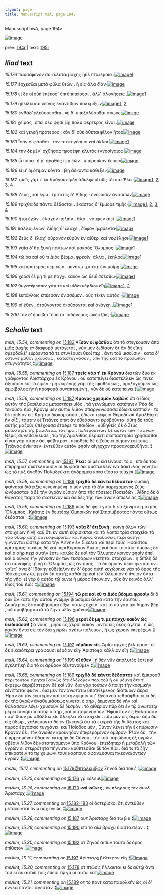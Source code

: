 ```yaml
---
layout: page
title: Manuscript msA, page 194v
---
```


Manuscript msA, page 194v

[![image](http://www.homermultitext.org/iipsrv?OBJ=IIP,1.0&FIF=/project/homer/pyramidal/deepzoom/hmt/vaimg/2017a/VA194VN_0696.tif&WID=100&CVT=JPEG)](http://www.homermultitext.org/ict2/?urn=urn:cite2:hmt:vaimg.2017a:VA194VN_0696)

prev:  [194r](../194r/) | next:  [195r](../195r/)

## *Iliad* text

*15.176* <a id="15.176"/> παυσάμενόν σε κέλεται μάχης ἠδὲ πτολέμοιο .[![image](http://www.homermultitext.org/iipsrv?OBJ=IIP,1.0&FIF=/project/homer/pyramidal/deepzoom/hmt/vaimg/2017a/VA194VN_0696.tif&RGN=0.474,0.2307,0.42,0.0346&WID=1000&CVT=JPEG)](http://www.homermultitext.org/ict2/?urn=urn:cite2:hmt:vaimg.2017a:VA194VN_0696@0.474,0.2307,0.42,0.0346)[1](#msAim_15.25)

*15.177* <a id="15.177"/> ἔρχεσθαι μετὰ φῦλα θεῶν . ἢ εἰς ἅλα δῖαν·[![image](http://www.homermultitext.org/iipsrv?OBJ=IIP,1.0&FIF=/project/homer/pyramidal/deepzoom/hmt/vaimg/2017a/VA194VN_0696.tif&RGN=0.477,0.2554,0.378,0.024&WID=1000&CVT=JPEG)](http://www.homermultitext.org/ict2/?urn=urn:cite2:hmt:vaimg.2017a:VA194VN_0696@0.477,0.2554,0.378,0.024)

*15.178* <a id="15.178"/> εἰ δέ οἱ οὐκ ἐπέεσσ' ἐπι ἐπιπείσεαι . ἂλλ' ἀλογήσεις .[![image](http://www.homermultitext.org/iipsrv?OBJ=IIP,1.0&FIF=/project/homer/pyramidal/deepzoom/hmt/vaimg/2017a/VA194VN_0696.tif&RGN=0.475,0.2735,0.43,0.0263&WID=1000&CVT=JPEG)](http://www.homermultitext.org/ict2/?urn=urn:cite2:hmt:vaimg.2017a:VA194VN_0696@0.475,0.2735,0.43,0.0263)[1](#msAint_15.20)

*15.179* <a id="15.179"/> ἠπείλει καὶ κεῖνος ἐναντίβιον πολεμίξων[![image](http://www.homermultitext.org/iipsrv?OBJ=IIP,1.0&FIF=/project/homer/pyramidal/deepzoom/hmt/vaimg/2017a/VA194VN_0696.tif&RGN=0.472,0.2953,0.414,0.0263&WID=1000&CVT=JPEG)](http://www.homermultitext.org/ict2/?urn=urn:cite2:hmt:vaimg.2017a:VA194VN_0696@0.472,0.2953,0.414,0.0263)[1](#msAil_15.17), [2](#msAim_15.26)

*15.180* <a id="15.180"/> ἐνθάδ' ἐλεύσσεσθαι , σὲ δ' ὑπεξαλέασθαι ἀνώγει[![image](http://www.homermultitext.org/iipsrv?OBJ=IIP,1.0&FIF=/project/homer/pyramidal/deepzoom/hmt/vaimg/2017a/VA194VN_0696.tif&RGN=0.472,0.3125,0.437,0.0285&WID=1000&CVT=JPEG)](http://www.homermultitext.org/ict2/?urn=urn:cite2:hmt:vaimg.2017a:VA194VN_0696@0.472,0.3125,0.437,0.0285)

*15.181* <a id="15.181"/> χεῖρας . ἐπεὶ σέο φησὶ βίῃ πολὺ φέρτερος εἶναι .[![image](http://www.homermultitext.org/iipsrv?OBJ=IIP,1.0&FIF=/project/homer/pyramidal/deepzoom/hmt/vaimg/2017a/VA194VN_0696.tif&RGN=0.475,0.3321,0.434,0.0278&WID=1000&CVT=JPEG)](http://www.homermultitext.org/ict2/?urn=urn:cite2:hmt:vaimg.2017a:VA194VN_0696@0.475,0.3321,0.434,0.0278)

*15.182* <a id="15.182"/> καὶ γενεῇ πρότερος ; σὸν δ' οὐκ όθεται φίλον ῆτορ[![image](http://www.homermultitext.org/iipsrv?OBJ=IIP,1.0&FIF=/project/homer/pyramidal/deepzoom/hmt/vaimg/2017a/VA194VN_0696.tif&RGN=0.477,0.3509,0.445,0.0308&WID=1000&CVT=JPEG)](http://www.homermultitext.org/ict2/?urn=urn:cite2:hmt:vaimg.2017a:VA194VN_0696@0.477,0.3509,0.445,0.0308)

*15.183* <a id="15.183"/> ῗσόν οἱ φάσθαι . τόν τε στυγέουσι καὶ ἄλλοι·[![image](http://www.homermultitext.org/iipsrv?OBJ=IIP,1.0&FIF=/project/homer/pyramidal/deepzoom/hmt/vaimg/2017a/VA194VN_0696.tif&RGN=0.479,0.3711,0.372,0.027&WID=1000&CVT=JPEG)](http://www.homermultitext.org/ict2/?urn=urn:cite2:hmt:vaimg.2017a:VA194VN_0696@0.479,0.3711,0.372,0.027)[1](#msA_15.54)

*15.184* <a id="15.184"/> τὴν δὲ μέγ' ὀχθήσας προσέφη κλυτὸς ἐννοσίγαιος·[![image](http://www.homermultitext.org/iipsrv?OBJ=IIP,1.0&FIF=/project/homer/pyramidal/deepzoom/hmt/vaimg/2017a/VA194VN_0696.tif&RGN=0.474,0.3899,0.459,0.027&WID=1000&CVT=JPEG)](http://www.homermultitext.org/ict2/?urn=urn:cite2:hmt:vaimg.2017a:VA194VN_0696@0.474,0.3899,0.459,0.027)

*15.185* <a id="15.185"/> ὦ πόποι· ῆ ρ' ἀγαθός περ ἐὼν . ὑπέροπλον ἔειπεν[![image](http://www.homermultitext.org/iipsrv?OBJ=IIP,1.0&FIF=/project/homer/pyramidal/deepzoom/hmt/vaimg/2017a/VA194VN_0696.tif&RGN=0.475,0.4095,0.439,0.027&WID=1000&CVT=JPEG)](http://www.homermultitext.org/ict2/?urn=urn:cite2:hmt:vaimg.2017a:VA194VN_0696@0.475,0.4095,0.439,0.027)

*15.186* <a id="15.186"/> εἴ μ' ὁμότιμον ἐόντα . βίῃ ἀἕκοντα καθέξει·[![image](http://www.homermultitext.org/iipsrv?OBJ=IIP,1.0&FIF=/project/homer/pyramidal/deepzoom/hmt/vaimg/2017a/VA194VN_0696.tif&RGN=0.478,0.426,0.426,0.027&WID=1000&CVT=JPEG)](http://www.homermultitext.org/ict2/?urn=urn:cite2:hmt:vaimg.2017a:VA194VN_0696@0.478,0.426,0.426,0.027)

*15.187* <a id="15.187"/> τρεῖς γάρ τ' ἐκ Κρόνου εἰμὲν ἀδελφεοὶ οὓς τέκετο Ῥέα ·[![image](http://www.homermultitext.org/iipsrv?OBJ=IIP,1.0&FIF=/project/homer/pyramidal/deepzoom/hmt/vaimg/2017a/VA194VN_0696.tif&RGN=0.478,0.444,0.455,0.027&WID=1000&CVT=JPEG)](http://www.homermultitext.org/ict2/?urn=urn:cite2:hmt:vaimg.2017a:VA194VN_0696@0.478,0.444,0.455,0.027)[1](#msAim_15.28), [2](#msA_15.57), [3](#msA_15.56), [4](#msA_15.55)

*15.188* <a id="15.188"/> Ζεὺς , καὶ ἐγὼ . τρίτατος δ' Ἀΐδης · ἐνέροισιν ἀνάσσων·[![image](http://www.homermultitext.org/iipsrv?OBJ=IIP,1.0&FIF=/project/homer/pyramidal/deepzoom/hmt/vaimg/2017a/VA194VN_0696.tif&RGN=0.479,0.4628,0.455,0.027&WID=1000&CVT=JPEG)](http://www.homermultitext.org/ict2/?urn=urn:cite2:hmt:vaimg.2017a:VA194VN_0696@0.479,0.4628,0.455,0.027)

*15.189* <a id="15.189"/> τριχθὰ δὲ πάντα δέδασται . ἕκαστος δ' ἔμμορε τιμῆς·[![image](http://www.homermultitext.org/iipsrv?OBJ=IIP,1.0&FIF=/project/homer/pyramidal/deepzoom/hmt/vaimg/2017a/VA194VN_0696.tif&RGN=0.478,0.4831,0.455,0.027&WID=1000&CVT=JPEG)](http://www.homermultitext.org/ict2/?urn=urn:cite2:hmt:vaimg.2017a:VA194VN_0696@0.478,0.4831,0.455,0.027)[1](#msAint_15.21), [2](#msA_15.59), [3](#msA_15.65), [4](#msA_15.58)

*15.190* <a id="15.190"/> ἤτοι ἐγὼν . ἔλαχον πολιὴν . ἅλα . ναιέμεν αἰεὶ .[![image](http://www.homermultitext.org/iipsrv?OBJ=IIP,1.0&FIF=/project/homer/pyramidal/deepzoom/hmt/vaimg/2017a/VA194VN_0696.tif&RGN=0.478,0.4981,0.413,0.027&WID=1000&CVT=JPEG)](http://www.homermultitext.org/ict2/?urn=urn:cite2:hmt:vaimg.2017a:VA194VN_0696@0.478,0.4981,0.413,0.027)[1](#msAim_15.29)

*15.191* <a id="15.191"/> παλλομένων· Ἀΐδης δ' ἔλαχε , ζόφον ἠερόεντα·[![image](http://www.homermultitext.org/iipsrv?OBJ=IIP,1.0&FIF=/project/homer/pyramidal/deepzoom/hmt/vaimg/2017a/VA194VN_0696.tif&RGN=0.478,0.5184,0.437,0.027&WID=1000&CVT=JPEG)](http://www.homermultitext.org/ict2/?urn=urn:cite2:hmt:vaimg.2017a:VA194VN_0696@0.478,0.5184,0.437,0.027)

*15.192* <a id="15.192"/> Ζεὺς δ' ἔλαχ' οὐρανὸν εὐρὺν ἐν αἰθέρι καὶ νεφέλῃσι·[![image](http://www.homermultitext.org/iipsrv?OBJ=IIP,1.0&FIF=/project/homer/pyramidal/deepzoom/hmt/vaimg/2017a/VA194VN_0696.tif&RGN=0.476,0.5402,0.448,0.027&WID=1000&CVT=JPEG)](http://www.homermultitext.org/ict2/?urn=urn:cite2:hmt:vaimg.2017a:VA194VN_0696@0.476,0.5402,0.448,0.027)[1](#msAim_15.30)

*15.193* <a id="15.193"/> γαῖα δ' ἔτι ξυνὴ πάντων καὶ μακρὸς Ὄλυμπος ·[![image](http://www.homermultitext.org/iipsrv?OBJ=IIP,1.0&FIF=/project/homer/pyramidal/deepzoom/hmt/vaimg/2017a/VA194VN_0696.tif&RGN=0.476,0.5575,0.429,0.027&WID=1000&CVT=JPEG)](http://www.homermultitext.org/ict2/?urn=urn:cite2:hmt:vaimg.2017a:VA194VN_0696@0.476,0.5575,0.429,0.027)[1](#msA_15.60)

*15.194* <a id="15.194"/> τῶ ῥα καὶ οὔ τι Διὸς βέομαι φρεσίν· ἀλλὰ , ἕκηλος[![image](http://www.homermultitext.org/iipsrv?OBJ=IIP,1.0&FIF=/project/homer/pyramidal/deepzoom/hmt/vaimg/2017a/VA194VN_0696.tif&RGN=0.478,0.577,0.431,0.024&WID=1000&CVT=JPEG)](http://www.homermultitext.org/ict2/?urn=urn:cite2:hmt:vaimg.2017a:VA194VN_0696@0.478,0.577,0.431,0.024)[1](#msA_15.61)

*15.195* <a id="15.195"/> καὶ κρατερός περ ἐὼν , μενέτω τριτάτῃ ἐνι μοίρῃ·[![image](http://www.homermultitext.org/iipsrv?OBJ=IIP,1.0&FIF=/project/homer/pyramidal/deepzoom/hmt/vaimg/2017a/VA194VN_0696.tif&RGN=0.479,0.5943,0.453,0.024&WID=1000&CVT=JPEG)](http://www.homermultitext.org/ict2/?urn=urn:cite2:hmt:vaimg.2017a:VA194VN_0696@0.479,0.5943,0.453,0.024)

*15.196* <a id="15.196"/> χερσὶ δὲ μή τί με πάγχυ κακὸν ὡς δειδισσέσθω·[![image](http://www.homermultitext.org/iipsrv?OBJ=IIP,1.0&FIF=/project/homer/pyramidal/deepzoom/hmt/vaimg/2017a/VA194VN_0696.tif&RGN=0.469,0.6146,0.453,0.024&WID=1000&CVT=JPEG)](http://www.homermultitext.org/ict2/?urn=urn:cite2:hmt:vaimg.2017a:VA194VN_0696@0.469,0.6146,0.453,0.024)[1](#msA_15.62)

*15.197* <a id="15.197"/> θυγατέρεσσιν γάρ τε καὶ υἱάσι κέρδιον εἴη[![image](http://www.homermultitext.org/iipsrv?OBJ=IIP,1.0&FIF=/project/homer/pyramidal/deepzoom/hmt/vaimg/2017a/VA194VN_0696.tif&RGN=0.474,0.6334,0.417,0.0263&WID=1000&CVT=JPEG)](http://www.homermultitext.org/ict2/?urn=urn:cite2:hmt:vaimg.2017a:VA194VN_0696@0.474,0.6334,0.417,0.0263)[1](#msAim_15.31), [2](#msA_15.63)

*15.198* <a id="15.198"/> ἐκπάγλοις ἐπέεσσιν ἐνισσέμεν . οὓς τέκεν αὐτὸς ·[![image](http://www.homermultitext.org/iipsrv?OBJ=IIP,1.0&FIF=/project/homer/pyramidal/deepzoom/hmt/vaimg/2017a/VA194VN_0696.tif&RGN=0.474,0.6454,0.454,0.0293&WID=1000&CVT=JPEG)](http://www.homermultitext.org/ict2/?urn=urn:cite2:hmt:vaimg.2017a:VA194VN_0696@0.474,0.6454,0.454,0.0293)

*15.199* <a id="15.199"/> οἵ ἑθεν , ὀτρύνοντος ἀκούσονται καὶ ἀνάγκῃ .[![image](http://www.homermultitext.org/iipsrv?OBJ=IIP,1.0&FIF=/project/homer/pyramidal/deepzoom/hmt/vaimg/2017a/VA194VN_0696.tif&RGN=0.481,0.6687,0.409,0.0278&WID=1000&CVT=JPEG)](http://www.homermultitext.org/ict2/?urn=urn:cite2:hmt:vaimg.2017a:VA194VN_0696@0.481,0.6687,0.409,0.0278)[1](#msA_15.64)

*15.200* <a id="15.200"/> τὸν δ' ἠμείβετ' ἔπειτα ποδήνεμος ὠκέα Ι̂̈ρις ·[![image](http://www.homermultitext.org/iipsrv?OBJ=IIP,1.0&FIF=/project/homer/pyramidal/deepzoom/hmt/vaimg/2017a/VA194VN_0696.tif&RGN=0.472,0.6875,0.452,0.0278&WID=1000&CVT=JPEG)](http://www.homermultitext.org/ict2/?urn=urn:cite2:hmt:vaimg.2017a:VA194VN_0696@0.472,0.6875,0.452,0.0278)

## *Scholia* text

*msA, 15.54, commenting on* [15.183](#15.183)  <a id="msA_15.54"/> **‡ ῗσόν οἱ φᾶσθαι⁚** ὅτι τὸ στυγέουσιν ἀπο μιᾶς ἀρχῆς ἐν διαφορᾷ μετάγεται , νῦν μὲν δεδίασιν ὅτ ἂν δὲ εἴπῃ σμερδαλέ' εὑρόεντα τά τε στυγέουσι θεοί περ . ἀντι τοῦ μισοῦσιν · κατα δ' έστυγε μῦθον ἀκούσας , κατεστύγνασεν , ἀπο τῆς κατ τὸ πρόσωπον στυγνότητος ⁑[![image](http://www.homermultitext.org/iipsrv?OBJ=IIP,1.0&FIF=/project/homer/pyramidal/deepzoom/hmt/vaimg/2017a/VA194VN_0696.tif&RGN=0.205,0.1217,0.696,0.0428&WID=1000&CVT=JPEG)](http://www.homermultitext.org/ict2/?urn=urn:cite2:hmt:vaimg.2017a:VA194VN_0696@0.205,0.1217,0.696,0.0428)

*msA, 15.55, commenting on* [15.187](#15.187)  <a id="msA_15.55"/> **τρεῖς γάρ τ' ἐκ Κρόνου** δια τῶν δύο κκ γράφοντος Ἀριστάρχου ἐκ Κρόνου . οὐ κατεπείγει διαστέλλειν ὥς τινες ἀξιοῦσιν ἐπι τὸ εἰμέν · μὴ κειμένης γὰρ τῆς προθέσεως , ὁμολογοῦμεν ὡς ἀμφίβολος ἢν ἡ προφορὰ συναπτομένη , νῦν δὲ οὐ κατεπείγει ⁑[![image](http://www.homermultitext.org/iipsrv?OBJ=IIP,1.0&FIF=/project/homer/pyramidal/deepzoom/hmt/vaimg/2017a/VA194VN_0696.tif&RGN=0.204,0.1465,0.709,0.0383&WID=1000&CVT=JPEG)](http://www.homermultitext.org/ict2/?urn=urn:cite2:hmt:vaimg.2017a:VA194VN_0696@0.204,0.1465,0.709,0.0383)

*msA, 15.56, commenting on* [15.187](#15.187)  <a id="msA_15.56"/> **Κρόνος χρησμὸν λαβὼν⁚** ὅτι ὀ ΐδιος αὐτὸν τῆς βασιλείας μεταστήσει υἱὸς , τὰ γεννώμενα κατέπινεν Ῥέα δὲ τεκοῦσα Δία , Κρόνῳ μὲν αὐτοῦ λίθον σπαργανώσασα ἔδωκε κατπιεῖν · τὸ δὲ παιδίον εἰς Κρήτην διακομίσασα , ἔδωκε τρέφειν Θέμοδι καὶ Ἀμαλθίᾳ ἡ ἢν αἶξ , ταύτην οἱ Τιτᾶνες ὁποτ ἂν ἐθεάσαντο ἐφοβοῦντο· αὕτη δὲ τοὺς αὑτῆς μαζοὺς ὑπέχουσα ἔτρεφε τὸ παιδίον . αὐξηθεὶς δὲ ὁ Ζεὺς μετέστησε τῆς βασιλείας τὸν πρα . πολεμούντων δὲ αὐτὸν τῶν Τιτάνων , Θέμις συνεβούλευσε , τῷ τῆς Ἀμαλθίας δέρματι σκεπαστηρίῳ χρήσασθαι εἶναι γὰρ αὐτὴν ἀεί φόβητρον , πεισθεὶς δὲ ὁ Ζεῦς ἐποίησεν καὶ τοὺς Τιτᾶνας ἐνίκησεν· ἐντεῦθεν αὐτὸν φησὶν αἰγήοχον προσαγορευθῆναι ⁑[![image](http://www.homermultitext.org/iipsrv?OBJ=IIP,1.0&FIF=/project/homer/pyramidal/deepzoom/hmt/vaimg/2017a/VA194VN_0696.tif&RGN=0.206,0.1645,0.713,0.0721&WID=1000&CVT=JPEG)](http://www.homermultitext.org/ict2/?urn=urn:cite2:hmt:vaimg.2017a:VA194VN_0696@0.206,0.1645,0.713,0.0721)

*msA, 15.57, commenting on* [15.187](#15.187)  <a id="msA_15.57"/> **Ῥέα ⁚** οἱ μὲν ἐκτείνουσι τὸ α , ἐπι δὲ τοῦ ἐπιρρήματ συστέλλουσιν οἱ δὲ φασὶ δεῖ συστέλλειν ἵνα δάκτυλος γένηται ὡς τὸ πὺξ ἀγαθὸν Πολυδεύκεα ἀνδρόμεα κρέα εἴσατο τεύχεα ⁑[![image](http://www.homermultitext.org/iipsrv?OBJ=IIP,1.0&FIF=/project/homer/pyramidal/deepzoom/hmt/vaimg/2017a/VA194VN_0696.tif&RGN=0.188,0.2171,0.253,0.0556&WID=1000&CVT=JPEG)](http://www.homermultitext.org/ict2/?urn=urn:cite2:hmt:vaimg.2017a:VA194VN_0696@0.188,0.2171,0.253,0.0556)

*msA, 15.58, commenting on* [15.189](#15.189)  <a id="msA_15.58"/> **τριχθὰ δὲ πάντα δέδασται·** φυσικὴ φαίνεται διάταξις γεγενημένη· ὁ μὲν γὰρ τὸ ζῆν παρεχόμενος Ζεὺς ὠνόμασται· ὁ δὲ τὴν ὑγρὰν οὐσίαν ἀπο τῆς πόσεως Ποσειδῶν , Ἀΐδης δὲ ὁ θάνατος παρα τὸ σκοτεινὸν καὶ ἀειδὲς τῆς τῶν ἀνων ἀπωλείας ⁑[![image](http://www.homermultitext.org/iipsrv?OBJ=IIP,1.0&FIF=/project/homer/pyramidal/deepzoom/hmt/vaimg/2017a/VA194VN_0696.tif&RGN=0.186,0.2615,0.253,0.0819&WID=1000&CVT=JPEG)](http://www.homermultitext.org/ict2/?urn=urn:cite2:hmt:vaimg.2017a:VA194VN_0696@0.186,0.2615,0.253,0.0819)

*msA, 15.59, commenting on* [15.189](#15.189)  <a id="msA_15.59"/> πῶς δὲ φησὶ γαῖα δ έτι ξυνὴ καὶ μακρὸς Ὄλυμπος , Κράτης ἐν δευτέρῳ Ὁμηρικῶν καὶ Στησίμβροτος πάντα οὕτως δέδασται · ⁑[![image](http://www.homermultitext.org/iipsrv?OBJ=IIP,1.0&FIF=/project/homer/pyramidal/deepzoom/hmt/vaimg/2017a/VA194VN_0696.tif&RGN=0.21,0.3223,0.216,0.0406&WID=1000&CVT=JPEG)](http://www.homermultitext.org/ict2/?urn=urn:cite2:hmt:vaimg.2017a:VA194VN_0696@0.21,0.3223,0.216,0.0406)

*msA, 15.60, commenting on* [15.193](#15.193)  <a id="msA_15.60"/> **γαῖα δ' έτι ξυνὴ .** κοινὴ ὅλων τῶν στοιχείων ἡ γῆ καθ ὅτι ἐν αυτῆ εὑρίσκεται καὶ τὰ λοιπὰ τρία στοιχεῖα· τὸ γὰρ ὕδωρ αὐτῇ συνεσφαίρωται· καὶ πυρὸς ἀναδόσεις περι αυτὴν γίγνονται ὥσπερ κατα τὴν Αίτνην ἐν Σικελια καὶ περὶ τοὺς Ἡφαίστου κρητηρας· ὁμοίως δὲ καὶ περι Κέραγον Λυκιας καὶ ὅσα τοιαῦτα· ὁμοίως δὲ καὶ ὁ αήρ περι αυτὴν ἐστι· καλῶς δε καὶ τὸν Όλυμπον κοινὸν φησὶν ἐπεὶ καὶ ὁ οὐνος τὴν γένεσιν ἐκ τῶν τεσσάρων κέκτηται στοιχείων . ἡ διπλῆ δὲ ὅτι συναφὴς τῇ γῇ ὁ Ὄλυμπος ὡς ἂν όρος , τὸ δὲ όμοιον πεποίηκε καὶ ἐν . ναῖετ' ἀνα δ' Ἰ̈θάκην εὐδείελον ἐν δ' όρος αὐτῆ κεχώρηκε γὰρ τὸ ὄρος τῆς Ἰθακης οὐχ ὡς μη ὂν ἐπ αυτῆς καθάπερ καὶ τὸν Όλυμπον ἐπίγειον ὄντα τῆς γῆς· εἰ γὰρ ὁ αὐτὸς τῷ ουνω ἠ μέρος ἐπουνιον , οὐκ ἂν κοινός ἀλλ' ἴδιος τοῦ Διός ⁑[![image](http://www.homermultitext.org/iipsrv?OBJ=IIP,1.0&FIF=/project/homer/pyramidal/deepzoom/hmt/vaimg/2017a/VA194VN_0696.tif&RGN=0.189,0.3509,0.25,0.2089&WID=1000&CVT=JPEG)](http://www.homermultitext.org/ict2/?urn=urn:cite2:hmt:vaimg.2017a:VA194VN_0696@0.189,0.3509,0.25,0.2089)

*msA, 15.61, commenting on* [15.194](#15.194)  <a id="msA_15.61"/> **τῶ ρα καὶ οὔ τι Διὸς βέομαι φρεσὶν** δι ὃ οὐκ ἂν κατα τὴν αὐτοῦ γνώμην βιώσομαι ἀλλα κατα τὴν ἑαυτοῦ . Δημήτριος δὲ ἀποβήσομαι εἴξω· οὕτως ἔχειν . καὶ τὸ οὐ γάρ μοι δηρὸν βέῃ , οὐ προβήσῃ κατὰ τὸ ζην πολὺν χρόνον[![image](http://www.homermultitext.org/iipsrv?OBJ=IIP,1.0&FIF=/project/homer/pyramidal/deepzoom/hmt/vaimg/2017a/VA194VN_0696.tif&RGN=0.183,0.5432,0.264,0.0699&WID=1000&CVT=JPEG)](http://www.homermultitext.org/ict2/?urn=urn:cite2:hmt:vaimg.2017a:VA194VN_0696@0.183,0.5432,0.264,0.0699)

*msA, 15.62, commenting on* [15.196](#15.196)  <a id="msA_15.62"/> **χερσὶ δὲ μή τι με πάγχυ κακὸν ὡς δειδισσεσθ ⁑** ὁ νοῦς , μηδὲ ὡς χερσὶ κακὸν . ὄντα εἰς δεος ἀγέτω . ἠ ὠς κακὸν ὄντα εἰς τὸν διὰ χειρῶν ἀγέτω πόλεμον , ἣ ὡς χερσὶν ὑπερέχων ⁑[![image](http://www.homermultitext.org/iipsrv?OBJ=IIP,1.0&FIF=/project/homer/pyramidal/deepzoom/hmt/vaimg/2017a/VA194VN_0696.tif&RGN=0.196,0.6033,0.247,0.0586&WID=1000&CVT=JPEG)](http://www.homermultitext.org/ict2/?urn=urn:cite2:hmt:vaimg.2017a:VA194VN_0696@0.196,0.6033,0.247,0.0586)

*msA, 15.63, commenting on* [15.197](#15.197)  <a id="msA_15.63"/> **κέρδιον εἴη⁚** Ἀρίσταρχος βέλτερον · οἱ δε εἰκαιότεροι γράφουσι κέρδιον εἴη· Ἀριστοφα κάλλιον εἴη ⁑[![image](http://www.homermultitext.org/iipsrv?OBJ=IIP,1.0&FIF=/project/homer/pyramidal/deepzoom/hmt/vaimg/2017a/VA194VN_0696.tif&RGN=0.199,0.6484,0.226,0.0443&WID=1000&CVT=JPEG)](http://www.homermultitext.org/ict2/?urn=urn:cite2:hmt:vaimg.2017a:VA194VN_0696@0.199,0.6484,0.226,0.0443)

*msA, 15.64, commenting on* [15.199](#15.199)  <a id="msA_15.64"/> **οἵ ἐθεν ·** ἡ θέν νῦν ἀπόλυτός ἐστι καὶ ἐγκλη̈τικῇ δια τὸ οι ἄρθρον ὀξυτονοῦμεν ⁑[![image](http://www.homermultitext.org/iipsrv?OBJ=IIP,1.0&FIF=/project/homer/pyramidal/deepzoom/hmt/vaimg/2017a/VA194VN_0696.tif&RGN=0.195,0.6829,0.242,0.0316&WID=1000&CVT=JPEG)](http://www.homermultitext.org/ict2/?urn=urn:cite2:hmt:vaimg.2017a:VA194VN_0696@0.195,0.6829,0.242,0.0316)

*msA, 15.65, commenting on* [15.189](#15.189)  <a id="msA_15.65"/> **τριχθὰ δὲ πάντα δέδασται·** καὶ ἔμπροσθ περι τούτου εἴρηται ϊκανῶς ὅτε ἐλέγομεν περὶ τοῦ ἠ οὐ μέμνη ὅτε τ' ἐκρεμω ἀκριβέστερον δὲ καὶ νῦν· δια γὰρ τούτων ὁ ποιητ τὴν κοσμικὴν αἰνίττεται φυσιν . δια μεν τὸν ἀνωτάτω ὑποτιθέμενος διάπυρον ἀέρα Ήραν δὲ τὸν δευτερον καὶ ταύτην φησὶν ὑπ' Ὠκεανοῦ τεθράφθαι ἐπει δὴ ἐκ τῆς ὑγρῶν ἀναθυμιάσεως γινεται ὁ αηρ , ἄκμονας δὲ γῆν καὶ θάλασσαν λέγε· χρυσοῦν δὲ δεσμὸν . τὸ αἰθέριον πῦρ ὅτι ἐν τῷ ἀνωτάτῳ μέρει συνῆπται αὐτῷ ὁ ἀήρ , καὶ ῥιπτόμενον τὸν Ἤφαιστον εἰς θάλασσαν παρ' ὄσον μεταβάλλει εἰς ἄλληλα τὰ στοιχεῖα . πῦρ μὲν εἰς ἀέρα· ἀὴρ δὲ εἰς ὕδωρ , χαλκεύοντα δὲ ἐν Ὠκεανῷ ὅτι τὰ στερεᾶ τῆς δι ὕδατος καὶ πυρὸς ἐργασίας τυγχάνει· καὶ Ἡσίοδος μὲν , Οὐνον λέγει τὴν ἐκ πύρωσιν· Κρόνον δὲ . τὸν ἄνωθεν κρουνηδὸν ἐπιφερόμενον ὄμβρον· Ῥέαν δὲ , τὴν ἐπιρρεομένην ὕδασιν· ἐκτομὴν δὲ Οὐνου , τὴν τοῦ παρώδους ἐξ υγρῶν σβέσιν λίθον δὲ καταπινόμενον ὑπο Κρόνου · ἐπειδήπερ ἡ μεταβολὴ τῶν ὑγρῶν εἰ στερρότητα πήγνυται· κρύπτεσθαι δὲ τὸν Δία . διὰ τὸ τὸ ζῆν ἐπικρατεῖν τὸ τῷ χειμῶνι τοὺς καρποὺς ἀφανίζεσθαι πλεοναζόντων ὑγρῶν ⁑[![image](http://www.homermultitext.org/iipsrv?OBJ=IIP,1.0&FIF=/project/homer/pyramidal/deepzoom/hmt/vaimg/2017a/VA194VN_0696.tif&RGN=0.198,0.7047,0.726,0.1195&WID=1000&CVT=JPEG)](http://www.homermultitext.org/ict2/?urn=urn:cite2:hmt:vaimg.2017a:VA194VN_0696@0.198,0.7047,0.726,0.1195)

*msAil, 15.17, commenting on* [15.179@πτολεμίξων](#15.179@πτολεμίξων)  <a id="msAil_15.17"/> Ζηνοδ δια τοῦ ζ ⁚[![image](http://www.homermultitext.org/iipsrv?OBJ=IIP,1.0&FIF=/project/homer/pyramidal/deepzoom/hmt/vaimg/2017a/VA194VN_0696.tif&RGN=0.838,0.2908,0.052,0.0218&WID=1000&CVT=JPEG)](http://www.homermultitext.org/ict2/?urn=urn:cite2:hmt:vaimg.2017a:VA194VN_0696@0.838,0.2908,0.052,0.0218)

*msAim, 15.25, commenting on* [15.176](#15.176)  <a id="msAim_15.25"/> γρ κέλευε[![image](http://www.homermultitext.org/iipsrv?OBJ=IIP,1.0&FIF=/project/homer/pyramidal/deepzoom/hmt/vaimg/2017a/VA194VN_0696.tif&RGN=0.434,0.2404,0.047,0.0203&WID=1000&CVT=JPEG)](http://www.homermultitext.org/ict2/?urn=urn:cite2:hmt:vaimg.2017a:VA194VN_0696@0.434,0.2404,0.047,0.0203)

*msAim, 15.26, commenting on* [15.179](#15.179)  <a id="msAim_15.26"/> **καὶ κεῖνος ,** ἐκ πληρους τὸν συνδ Ἀρισταρχ ⁚[![image](http://www.homermultitext.org/iipsrv?OBJ=IIP,1.0&FIF=/project/homer/pyramidal/deepzoom/hmt/vaimg/2017a/VA194VN_0696.tif&RGN=0.42,0.2945,0.063,0.0383&WID=1000&CVT=JPEG)](http://www.homermultitext.org/ict2/?urn=urn:cite2:hmt:vaimg.2017a:VA194VN_0696@0.42,0.2945,0.063,0.0383)

*msAim, 15.27, commenting on* [15.182-183](#15.182-183)  <a id="msAim_15.27"/> οἱ ἀστερίσκοι ὅτι ἐντεῦθεν μετάκεινται ἄνω οὐχ ὑγιῶς ⁑[![image](http://www.homermultitext.org/iipsrv?OBJ=IIP,1.0&FIF=/project/homer/pyramidal/deepzoom/hmt/vaimg/2017a/VA194VN_0696.tif&RGN=0.418,0.3524,0.06,0.0518&WID=1000&CVT=JPEG)](http://www.homermultitext.org/ict2/?urn=urn:cite2:hmt:vaimg.2017a:VA194VN_0696@0.418,0.3524,0.06,0.0518)

*msAim, 15.28, commenting on* [15.187](#15.187)  <a id="msAim_15.28"/> ουτ Ἀρισταρχ δια τω β κ ⁑[![image](http://www.homermultitext.org/iipsrv?OBJ=IIP,1.0&FIF=/project/homer/pyramidal/deepzoom/hmt/vaimg/2017a/VA194VN_0696.tif&RGN=0.431,0.4455,0.053,0.0338&WID=1000&CVT=JPEG)](http://www.homermultitext.org/ict2/?urn=urn:cite2:hmt:vaimg.2017a:VA194VN_0696@0.431,0.4455,0.053,0.0338)

*msAim, 15.29, commenting on* [15.190](#15.190)  <a id="msAim_15.29"/> ἐπι τὸ αἰεὶ βραχὺ διασταλτέον . ⁑[![image](http://www.homermultitext.org/iipsrv?OBJ=IIP,1.0&FIF=/project/homer/pyramidal/deepzoom/hmt/vaimg/2017a/VA194VN_0696.tif&RGN=0.424,0.5056,0.056,0.0443&WID=1000&CVT=JPEG)](http://www.homermultitext.org/ict2/?urn=urn:cite2:hmt:vaimg.2017a:VA194VN_0696@0.424,0.5056,0.056,0.0443)

*msAim, 15.30, commenting on* [15.192](#15.192)  <a id="msAim_15.30"/> οτ Ζηνοδ αιπῦν τοῦτο δὲ όρος ἐπίθετον ⁚[![image](http://www.homermultitext.org/iipsrv?OBJ=IIP,1.0&FIF=/project/homer/pyramidal/deepzoom/hmt/vaimg/2017a/VA194VN_0696.tif&RGN=0.422,0.5379,0.057,0.0443&WID=1000&CVT=JPEG)](http://www.homermultitext.org/ict2/?urn=urn:cite2:hmt:vaimg.2017a:VA194VN_0696@0.422,0.5379,0.057,0.0443)

*msAim, 15.31, commenting on* [15.197](#15.197)  <a id="msAim_15.31"/> Ἀρίσταρχ βέλτερον εἴη ⁑[![image](http://www.homermultitext.org/iipsrv?OBJ=IIP,1.0&FIF=/project/homer/pyramidal/deepzoom/hmt/vaimg/2017a/VA194VN_0696.tif&RGN=0.423,0.6349,0.063,0.0346&WID=1000&CVT=JPEG)](http://www.homermultitext.org/ict2/?urn=urn:cite2:hmt:vaimg.2017a:VA194VN_0696@0.423,0.6349,0.063,0.0346)

*msAint, 15.20, commenting on* [15.178](#15.178)  <a id="msAint_15.20"/> οτ πτῶσις ἤλλακται ει δε αὐτῷ ἀντι τοῦ ει δε αὐτοῦ τοῖς έπεσι τῷ γρ οἱ αυτω εστ[![image](http://www.homermultitext.org/iipsrv?OBJ=IIP,1.0&FIF=/project/homer/pyramidal/deepzoom/hmt/vaimg/2017a/VA194VN_0696.tif&RGN=0.889,0.2675,0.054,0.0556&WID=1000&CVT=JPEG)](http://www.homermultitext.org/ict2/?urn=urn:cite2:hmt:vaimg.2017a:VA194VN_0696@0.889,0.2675,0.054,0.0556)

*msAint, 15.21, commenting on* [15.189](#15.189)  <a id="msAint_15.21"/> οτ τὸ παντ κατα παρολκήν ὡς οἱ δ' εννεα πάντες ἀνεσταν ⁑[![image](http://www.homermultitext.org/iipsrv?OBJ=IIP,1.0&FIF=/project/homer/pyramidal/deepzoom/hmt/vaimg/2017a/VA194VN_0696.tif&RGN=0.882,0.4793,0.068,0.0541&WID=1000&CVT=JPEG)](http://www.homermultitext.org/ict2/?urn=urn:cite2:hmt:vaimg.2017a:VA194VN_0696@0.882,0.4793,0.068,0.0541)